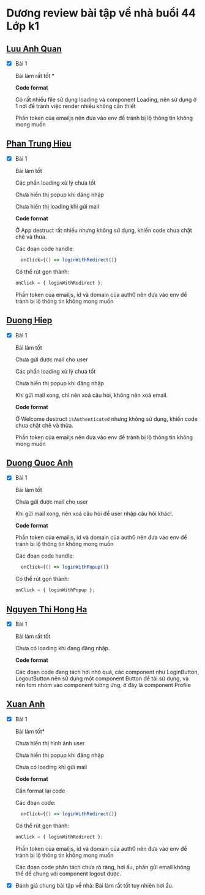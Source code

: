 # Dương review bài tập về nhà buổi 44 Lớp k1

## [Luu Anh Quan](https://github.com/anhquan2211/F8-OFFLINE/tree/main/f8-offline-day44)

- [x] Bài 1

  Bài làm rất tốt \*

  **Code format**

  Có rất nhiều file sử dụng loading và component Loading, nên sử dụng ở 1 nơi để tránh việc render nhiều không cần thiết

  Phần token của emailjs nên đưa vào env để tránh bị lộ thông tin không mong muốn

## [Phan Trung Hieu](https://github.dev/pth2003/FullStack_Nodejs_K1/tree/main/BTVN/React/btvn_buoi_44/auth0-login)

- [x] Bài 1

  Bài làm tốt

  Các phần loading xử lý chưa tốt

  Chưa hiển thị popup khi đăng nhập

  Chưa hiển thị loading khi gửi mail

  **Code format**

  Ở App destruct rất nhiều nhưng không sử dụng, khiến code chưa chặt chẽ và thừa.

  Các đoạn code handle:

  ```js
    onClick={() => loginWithRedirect()}
  ```

  Có thể rút gọn thành:

  ```js
  onClick = { loginWithRedirect };
  ```

  Phần token của emailjs, id và domain của auth0 nên đưa vào env để tránh bị lộ thông tin không mong muốn

## [Duong Hiep](https://github.dev/duonghiep416/duonghiep_f8_fullstack/tree/main/Day44-Auth0-EmailJS)

- [x] Bài 1

  Bài làm tốt

  Chưa gửi được mail cho user

  Các phần loading xử lý chưa tốt

  Chưa hiển thị popup khi đăng nhập

  Khi gửi mail xong, chỉ nên xoá câu hỏi, không nên xoá email.

  **Code format**

  Ở Welcome destruct `isAuthenticated` nhưng không sử dụng, khiến code chưa chặt chẽ và thừa.

  Phần token của emailjs nên đưa vào env để tránh bị lộ thông tin không mong muốn

## [Duong Quoc Anh](https://github.dev/QuocAnh-bit/F8_fullstack_006/tree/main/react)

- [x] Bài 1

  Bài làm tốt

  Chưa gửi được mail cho user

  Khi gửi mail xong, nên xoá câu hỏi để user nhập câu hỏi khác!.

  **Code format**

  Phần token của emailjs, id và domain của auth0 nên đưa vào env để tránh bị lộ thông tin không mong muốn

  Các đoạn code handle:

  ```js
    onClick={() => loginWithPopup()}
  ```

  Có thể rút gọn thành:

  ```js
  onClick = { loginWithPopup };
  ```

## [Nguyen Thi Hong Ha](https://github.dev/ha752002/f8-fullstack-k1/tree/main/Ex_ReactJs/day44)

- [x] Bài 1

  Bài làm rất tốt

  Chưa có loading khi đang đăng nhập.

  **Code format**

  Các đoạn code đang tách hơi nhỏ quá, các component như LoginButton, LogoutButton nên sử dụng một component Button để tái sử dụng, và nên fom nhóm vào component tương ứng, ở đây là component Profile

## [Xuan Anh](https://github.dev/xuananh2212/js-fullstack/tree/main/day44)

- [x] Bài 1

  Bài làm tốt\*

  Chưa hiển thị hình ảnh user

  Chưa hiển thị popup khi đăng nhập

  Chưa có loading khi gửi mail

  **Code format**

  Cần format lại code

  Các đoạn code:

  ```js
    onClick={() => loginWithRedirect()}
  ```

  Có thể rút gọn thành:

  ```js
  onClick = { loginWithRedirect };
  ```

  Phần token của emailjs, id và domain của auth0 nên đưa vào env để tránh bị lộ thông tin không mong muốn

  Các đoạn code phân tách chưa rõ ràng, hơi ẩu, phần gửi email không thể để chung với component logout được.

- [x] Đánh giá chung bài tập về nhà: Bài làm rất tốt tuy nhiên hơi ẩu.
